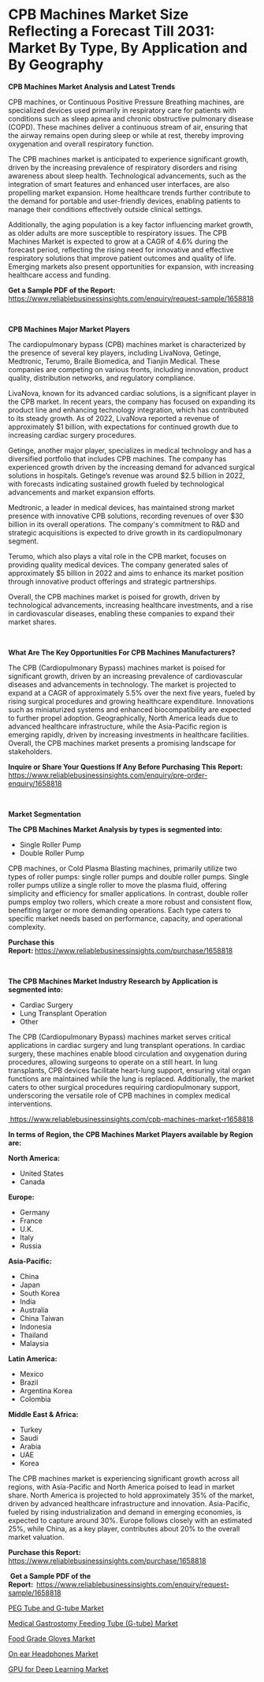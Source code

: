 <p><h1>CPB Machines Market Size Reflecting a Forecast Till 2031: Market By Type, By Application and By Geography</h1></p><p><strong>CPB Machines Market Analysis and Latest Trends</strong></p>
<p><p>CPB machines, or Continuous Positive Pressure Breathing machines, are specialized devices used primarily in respiratory care for patients with conditions such as sleep apnea and chronic obstructive pulmonary disease (COPD). These machines deliver a continuous stream of air, ensuring that the airway remains open during sleep or while at rest, thereby improving oxygenation and overall respiratory function.</p><p>The CPB machines market is anticipated to experience significant growth, driven by the increasing prevalence of respiratory disorders and rising awareness about sleep health. Technological advancements, such as the integration of smart features and enhanced user interfaces, are also propelling market expansion. Home healthcare trends further contribute to the demand for portable and user-friendly devices, enabling patients to manage their conditions effectively outside clinical settings.</p><p>Additionally, the aging population is a key factor influencing market growth, as older adults are more susceptible to respiratory issues. The CPB Machines Market is expected to grow at a CAGR of 4.6% during the forecast period, reflecting the rising need for innovative and effective respiratory solutions that improve patient outcomes and quality of life. Emerging markets also present opportunities for expansion, with increasing healthcare access and funding.</p></p>
<p><strong>Get a Sample PDF of the Report:&nbsp;</strong> <a href="https://www.reliablebusinessinsights.com/enquiry/request-sample/1658818?utm_campaign=62&utm_medium=2&utm_source=Github&utm_content=ia&utm_term=28092024&utm_id=cpb-machines">https://www.reliablebusinessinsights.com/enquiry/request-sample/1658818</a></p>
<p>&nbsp;</p>
<p><strong>CPB Machines Major Market Players</strong></p>
<p><p>The cardiopulmonary bypass (CPB) machines market is characterized by the presence of several key players, including LivaNova, Getinge, Medtronic, Terumo, Braile Biomedica, and Tianjin Medical. These companies are competing on various fronts, including innovation, product quality, distribution networks, and regulatory compliance.</p><p>LivaNova, known for its advanced cardiac solutions, is a significant player in the CPB market. In recent years, the company has focused on expanding its product line and enhancing technology integration, which has contributed to its steady growth. As of 2022, LivaNova reported a revenue of approximately $1 billion, with expectations for continued growth due to increasing cardiac surgery procedures.</p><p>Getinge, another major player, specializes in medical technology and has a diversified portfolio that includes CPB machines. The company has experienced growth driven by the increasing demand for advanced surgical solutions in hospitals. Getinge’s revenue was around $2.5 billion in 2022, with forecasts indicating sustained growth fueled by technological advancements and market expansion efforts.</p><p>Medtronic, a leader in medical devices, has maintained strong market presence with innovative CPB solutions, recording revenues of over $30 billion in its overall operations. The company's commitment to R&D and strategic acquisitions is expected to drive growth in its cardiopulmonary segment.</p><p>Terumo, which also plays a vital role in the CPB market, focuses on providing quality medical devices. The company generated sales of approximately $5 billion in 2022 and aims to enhance its market position through innovative product offerings and strategic partnerships.</p><p>Overall, the CPB machines market is poised for growth, driven by technological advancements, increasing healthcare investments, and a rise in cardiovascular diseases, enabling these companies to expand their market shares.</p></p>
<p>&nbsp;</p>
<p><strong>What Are The Key Opportunities For CPB Machines Manufacturers?</strong></p>
<p><p>The CPB (Cardiopulmonary Bypass) machines market is poised for significant growth, driven by an increasing prevalence of cardiovascular diseases and advancements in technology. The market is projected to expand at a CAGR of approximately 5.5% over the next five years, fueled by rising surgical procedures and growing healthcare expenditure. Innovations such as miniaturized systems and enhanced biocompatibility are expected to further propel adoption. Geographically, North America leads due to advanced healthcare infrastructure, while the Asia-Pacific region is emerging rapidly, driven by increasing investments in healthcare facilities. Overall, the CPB machines market presents a promising landscape for stakeholders.</p></p>
<p><strong>Inquire or Share Your Questions If Any Before Purchasing This Report:</strong> <a href="https://www.reliablebusinessinsights.com/enquiry/pre-order-enquiry/1658818?utm_campaign=62&utm_medium=2&utm_source=Github&utm_content=ia&utm_term=28092024&utm_id=cpb-machines">https://www.reliablebusinessinsights.com/enquiry/pre-order-enquiry/1658818</a></p>
<p>&nbsp;</p>
<p><strong>Market Segmentation</strong></p>
<p><strong>The CPB Machines Market Analysis by types is segmented into:</strong></p>
<p><ul><li>Single Roller Pump</li><li>Double Roller Pump</li></ul></p>
<p><p>CPB machines, or Cold Plasma Blasting machines, primarily utilize two types of roller pumps: single roller pumps and double roller pumps. Single roller pumps utilize a single roller to move the plasma fluid, offering simplicity and efficiency for smaller applications. In contrast, double roller pumps employ two rollers, which create a more robust and consistent flow, benefiting larger or more demanding operations. Each type caters to specific market needs based on performance, capacity, and operational complexity.</p></p>
<p><strong>Purchase this Report:&nbsp;</strong><a href="https://www.reliablebusinessinsights.com/purchase/1658818?utm_campaign=62&utm_medium=2&utm_source=Github&utm_content=ia&utm_term=28092024&utm_id=cpb-machines">https://www.reliablebusinessinsights.com/purchase/1658818</a></p>
<p>&nbsp;</p>
<p><strong>The CPB Machines Market Industry Research by Application is segmented into:</strong></p>
<p><ul><li>Cardiac Surgery</li><li>Lung Transplant Operation</li><li>Other</li></ul></p>
<p><p>The CPB (Cardiopulmonary Bypass) machines market serves critical applications in cardiac surgery and lung transplant operations. In cardiac surgery, these machines enable blood circulation and oxygenation during procedures, allowing surgeons to operate on a still heart. In lung transplants, CPB devices facilitate heart-lung support, ensuring vital organ functions are maintained while the lung is replaced. Additionally, the market caters to other surgical procedures requiring cardiopulmonary support, underscoring the versatile role of CPB machines in complex medical interventions.</p></p>
<p><a href="https://www.reliablebusinessinsights.com/cpb-machines-market-r1658818?utm_campaign=62&utm_medium=2&utm_source=Github&utm_content=ia&utm_term=28092024&utm_id=cpb-machines">&nbsp;https://www.reliablebusinessinsights.com/cpb-machines-market-r1658818</a></p>
<p><strong>In terms of Region, the CPB Machines Market Players available by Region are:</strong></p>
<p>
    <p> <strong> North America: </strong>
        <ul>
            <li>United States</li>
            <li>Canada</li>
        </ul>
        </p> 
    <p> <strong> Europe: </strong>
        <ul>
            <li>Germany</li>
            <li>France</li>
            <li>U.K.</li>
            <li>Italy</li>
            <li>Russia</li>
        </ul>
        </p> 
    <p> <strong> Asia-Pacific: </strong>
        <ul>
            <li>China</li>
            <li>Japan</li>
            <li>South Korea</li>
            <li>India</li>
            <li>Australia</li>
            <li>China Taiwan</li>
            <li>Indonesia</li>
            <li>Thailand</li>
            <li>Malaysia</li>
        </ul>
        </p> 
    <p> <strong> Latin America: </strong>
        <ul>
            <li>Mexico</li>
            <li>Brazil</li>
            <li>Argentina Korea</li>
            <li>Colombia</li>
        </ul>
        </p> 
    <p> <strong> Middle East & Africa: </strong>
        <ul>
            <li>Turkey</li>
            <li>Saudi</li>
            <li>Arabia</li>
            <li>UAE</li>
            <li>Korea</li>
        </ul>
    </p>
    </p>
<p><p>The CPB machines market is experiencing significant growth across all regions, with Asia-Pacific and North America poised to lead in market share. North America is projected to hold approximately 35% of the market, driven by advanced healthcare infrastructure and innovation. Asia-Pacific, fueled by rising industrialization and demand in emerging economies, is expected to capture around 30%. Europe follows closely with an estimated 25%, while China, as a key player, contributes about 20% to the overall market valuation.</p></p>
<p><strong>Purchase this Report: </strong><a href="https://www.reliablebusinessinsights.com/purchase/1658818?utm_campaign=62&utm_medium=2&utm_source=Github&utm_content=ia&utm_term=28092024&utm_id=cpb-machines">https://www.reliablebusinessinsights.com/purchase/1658818</a></p>
<p>&nbsp;<strong>Get a Sample PDF of the Report:&nbsp;&nbsp;</strong><a href="https://www.reliablebusinessinsights.com/enquiry/request-sample/1658818?utm_campaign=62&utm_medium=2&utm_source=Github&utm_content=ia&utm_term=28092024&utm_id=cpb-machines">https://www.reliablebusinessinsights.com/enquiry/request-sample/1658818</a></p>
<p><strong></strong></p>
<p><p><a href="https://github.com/WashimHussain441/Market-Research-Report-List-1/blob/main/peg-tube-and-g-tube-market.md?utm_campaign=62&utm_medium=2&utm_source=Github&utm_content=ia&utm_term=28092024&utm_id=cpb-machines">PEG Tube and G-tube Market</a></p><p><a href="https://github.com/Annahawkins697/Market-Research-Report-List-1/blob/main/medical-gastrostomy-feeding-tube-g-tube-market.md?utm_campaign=62&utm_medium=2&utm_source=Github&utm_content=ia&utm_term=28092024&utm_id=cpb-machines">Medical Gastrostomy Feeding Tube (G-tube) Market</a></p><p><a href="https://issuu.com/reportprime-2/docs/food-grade-gloves-market-size-2030._17dc447fa3e35c?utm_campaign=62&utm_medium=2&utm_source=Github&utm_content=ia&utm_term=28092024&utm_id=cpb-machines">Food Grade Gloves Market</a></p><p><a href="https://www.linkedin.com/pulse/ear-headphones-market-report-product-type-wired-headphoneswireless-0ghpc?trackingId=9zJ%2B8sF6Qk2F0dioHp20yQ%3D%3D&utm_campaign=62&utm_medium=2&utm_source=Github&utm_content=ia&utm_term=28092024&utm_id=cpb-machines">On ear Headphones Market</a></p><p><a href="https://www.linkedin.com/pulse/gpu-deep-learning-market-emerging-trends-future-prospects-0pszf?trackingId=X0IIsOK5TC%2BsgA069e3Hpg%3D%3D&utm_campaign=62&utm_medium=2&utm_source=Github&utm_content=ia&utm_term=28092024&utm_id=cpb-machines">GPU for Deep Learning Market</a></p></p>